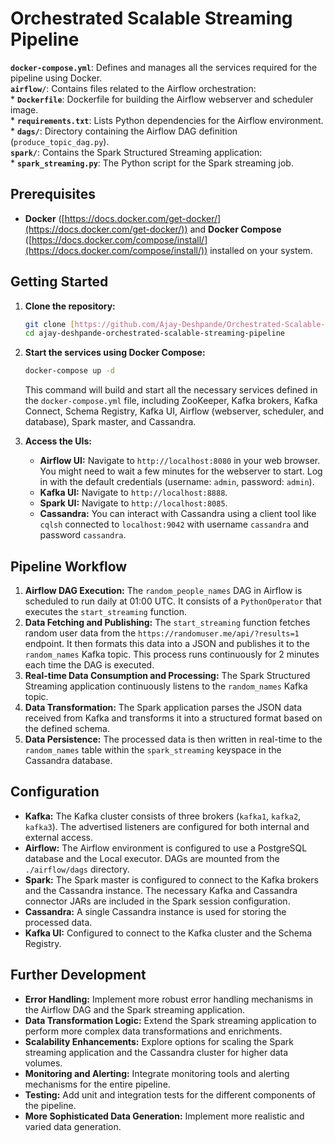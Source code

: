 # Orchestrated Scalable Streaming Pipeline

**`docker-compose.yml`**: Defines and manages all the services required for the pipeline using Docker.   
**`airflow/`**: Contains files related to the Airflow orchestration:   
    * **`Dockerfile`**: Dockerfile for building the Airflow webserver and scheduler image.   
    * **`requirements.txt`**: Lists Python dependencies for the Airflow environment.   
    * **`dags/`**: Directory containing the Airflow DAG definition (`produce_topic_dag.py`).   
**`spark/`**: Contains the Spark Structured Streaming application:   
    * **`spark_streaming.py`**: The Python script for the Spark streaming job.   

## Prerequisites

* **Docker** ([https://docs.docker.com/get-docker/](https://docs.docker.com/get-docker/)) and **Docker Compose** ([https://docs.docker.com/compose/install/](https://docs.docker.com/compose/install/)) installed on your system.

## Getting Started

1.  **Clone the repository:**
    ```bash
    git clone [https://github.com/Ajay-Deshpande/Orchestrated-Scalable-Streaming-Pipeline](https://github.com/Ajay-Deshpande/Orchestrated-Scalable-Streaming-Pipeline)
    cd ajay-deshpande-orchestrated-scalable-streaming-pipeline
    ```

2.  **Start the services using Docker Compose:**
    ```bash
    docker-compose up -d
    ```
    This command will build and start all the necessary services defined in the `docker-compose.yml` file, including ZooKeeper, Kafka brokers, Kafka Connect, Schema Registry, Kafka UI, Airflow (webserver, scheduler, and database), Spark master, and Cassandra.

3.  **Access the UIs:**
    * **Airflow UI:** Navigate to `http://localhost:8080` in your web browser. You might need to wait a few minutes for the webserver to start. Log in with the default credentials (username: `admin`, password: `admin`).
    * **Kafka UI:** Navigate to `http://localhost:8888`.
    * **Spark UI:** Navigate to `http://localhost:8085`.
    * **Cassandra:** You can interact with Cassandra using a client tool like `cqlsh` connected to `localhost:9042` with username `cassandra` and password `cassandra`.

## Pipeline Workflow

1.  **Airflow DAG Execution:** The `random_people_names` DAG in Airflow is scheduled to run daily at 01:00 UTC. It consists of a `PythonOperator` that executes the `start_streaming` function.
2.  **Data Fetching and Publishing:** The `start_streaming` function fetches random user data from the `https://randomuser.me/api/?results=1` endpoint. It then formats this data into a JSON and publishes it to the `random_names` Kafka topic. This process runs continuously for 2 minutes each time the DAG is executed.
3.  **Real-time Data Consumption and Processing:** The Spark Structured Streaming application continuously listens to the `random_names` Kafka topic.
4.  **Data Transformation:** The Spark application parses the JSON data received from Kafka and transforms it into a structured format based on the defined schema.
5.  **Data Persistence:** The processed data is then written in real-time to the `random_names` table within the `spark_streaming` keyspace in the Cassandra database.

## Configuration

* **Kafka:** The Kafka cluster consists of three brokers (`kafka1`, `kafka2`, `kafka3`). The advertised listeners are configured for both internal and external access.
* **Airflow:** The Airflow environment is configured to use a PostgreSQL database and the Local executor. DAGs are mounted from the `./airflow/dags` directory.
* **Spark:** The Spark master is configured to connect to the Kafka brokers and the Cassandra instance. The necessary Kafka and Cassandra connector JARs are included in the Spark session configuration.
* **Cassandra:** A single Cassandra instance is used for storing the processed data.
* **Kafka UI:** Configured to connect to the Kafka cluster and the Schema Registry.

## Further Development

* **Error Handling:** Implement more robust error handling mechanisms in the Airflow DAG and the Spark streaming application.
* **Data Transformation Logic:** Extend the Spark streaming application to perform more complex data transformations and enrichments.
* **Scalability Enhancements:** Explore options for scaling the Spark streaming application and the Cassandra cluster for higher data volumes.
* **Monitoring and Alerting:** Integrate monitoring tools and alerting mechanisms for the entire pipeline.
* **Testing:** Add unit and integration tests for the different components of the pipeline.
* **More Sophisticated Data Generation:** Implement more realistic and varied data generation.
